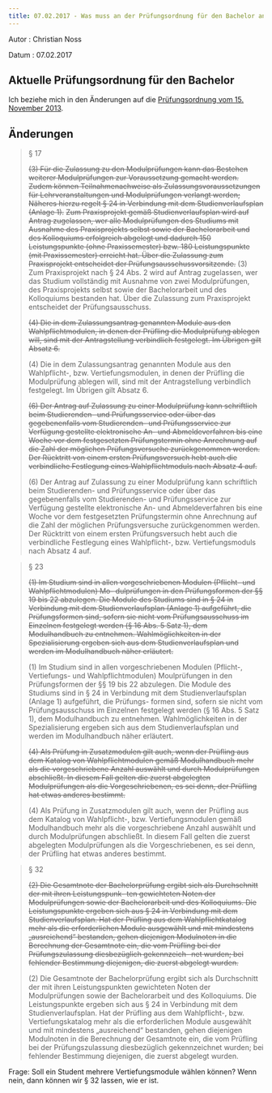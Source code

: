 ```yaml
---
title: 07.02.2017 - Was muss an der Prüfungsordnung für den Bachelor angepasst werden?
---
```


Autor
: Christian Noss

Datum
: 07.02.2017


## Aktuelle Prüfungsordnung für den Bachelor
Ich beziehe mich in den Änderungen auf die [Prüfungsordnung vom 15. November 2013](https://www.th-koeln.de/mam/downloads/deutsch/studium/studiengaenge/f10/ordnungen_plaene/f10_bpo_ifb_tei_mif_wii_15112013.pdf).


## Änderungen


> § 17 
>
> ~~(3) Für die Zulassung zu den Modulprüfungen kann das Bestehen weiterer Modulprüfungen zur Voraussetzung gemacht werden. Zudem können Teilnahmenachweise als Zulassungsvoraussetzungen für Lehrveranstaltungen und Modulprüfungen verlangt werden; Näheres hierzu regelt § 24 in Verbindung mit dem Studienverlaufsplan (Anlage 1).~~
> ~~Zum Praxisprojekt gemäß Studienverlaufsplan wird auf Antrag zugelassen, wer alle Modulprüfungen des Studiums mit Ausnahme des Praxisprojekts selbst sowie der Bachelorarbeit und des Kolloquiums erfolgreich abgelegt und dadurch 150 Leistungspunkte (ohne Praxissemester) bzw. 180 Leistungspunkte (mit Praxissemester) erreicht hat. Über die Zulassung zum Praxisprojekt entscheidet der Prüfungsausschussvorsitzende.~~
> (3) Zum Praxisprojekt nach § 24 Abs. 2 wird auf Antrag zugelassen, wer das Studium vollständig mit Ausnahme von zwei Modulprüfungen, des Praxisprojekts selbst sowie der Bachelorarbeit und des Kolloquiums bestanden hat. Über die Zulassung zum Praxisprojekt entscheidet der Prüfungsausschuss.
>
> ~~(4) Die in dem Zulassungsantrag genannten Module aus den Wahlpflichtmodulen, in denen der Prüfling die Modulprüfung ablegen will, sind mit der Antragstellung verbindlich festgelegt. Im Übrigen gilt Absatz 6.~~
> 
> (4) Die in dem Zulassungsantrag genannten Module aus den Wahlpflicht-, bzw. Vertiefungsmodulen, in denen der Prüfling die Modulprüfung ablegen will, sind mit der Antragstellung verbindlich festgelegt. Im Übrigen gilt Absatz 6.
> 
> ~~(6) Der Antrag auf Zulassung zu einer Modulprüfung kann schriftlich beim Studierenden- und Prüfungsservice oder über das gegebenenfalls vom Studierenden- und Prüfungsservice zur Verfügung gestellte elektronische An- und Abmeldeverfahren bis eine Woche vor dem festgesetzten Prüfungstermin ohne Anrechnung auf die Zahl der möglichen Prüfungsversuche zurückgenommen werden. Der Rücktritt von einem ersten Prüfungsversuch hebt auch die verbindliche Festlegung eines Wahlpflichtmoduls nach Absatz 4 auf.~~
>
> (6) Der Antrag auf Zulassung zu einer Modulprüfung kann schriftlich beim Studierenden- und Prüfungsservice oder über das gegebenenfalls vom Studierenden- und Prüfungsservice zur Verfügung gestellte elektronische An- und Abmeldeverfahren bis eine Woche vor dem festgesetzten Prüfungstermin ohne Anrechnung auf die Zahl der möglichen Prüfungsversuche zurückgenommen werden. Der Rücktritt von einem ersten Prüfungsversuch hebt auch die verbindliche Festlegung eines Wahlpflicht-, bzw. Vertiefungsmoduls nach Absatz 4 auf.

> § 23 
>
> ~~(1) Im Studium sind in allen vorgeschriebenen Modulen (Pflicht- und Wahlpflichtmodulen) Mo- dulprüfungen in den Prüfungsformen der §§ 19 bis 22 abzulegen. Die Module des Studiums sind in § 24 in Verbindung mit dem Studienverlaufsplan (Anlage 1) aufgeführt, die Prüfungsformen sind, sofern sie nicht vom Prüfungsausschuss im Einzelnen festgelegt werden (§ 16 Abs. 5 Satz 1), dem Modulhandbuch zu entnehmen. Wahlmöglichkeiten in der Spezialisierung ergeben sich aus dem Studienverlaufsplan und werden im Modulhandbuch näher erläutert.~~
>
> (1) Im Studium sind in allen vorgeschriebenen Modulen (Pflicht-, Vertiefungs- und Wahlpflichtmodulen) Moulprüfungen in den Prüfungsformen der §§ 19 bis 22 abzulegen. Die Module des Studiums sind in § 24 in Verbindung mit dem Studienverlaufsplan (Anlage 1) aufgeführt, die Prüfungs- formen sind, sofern sie nicht vom Prüfungsausschuss im Einzelnen festgelegt werden (§ 16 Abs. 5 Satz 1), dem Modulhandbuch zu entnehmen. Wahlmöglichkeiten in der Spezialisierung ergeben sich aus dem Studienverlaufsplan und werden im Modulhandbuch näher erläutert.
> 
> ~~(4) Als Prüfung in Zusatzmodulen gilt auch, wenn der Prüfling aus dem Katalog von Wahlpflichtmodulen gemäß Modulhandbuch mehr als die vorgeschriebene Anzahl auswählt und durch Modulprüfungen abschließt. In diesem Fall gelten die zuerst abgelegten Modulprüfungen als die Vorgeschriebenen, es sei denn, der Prüfling hat etwas anderes bestimmt.~~
> 
> (4) Als Prüfung in Zusatzmodulen gilt auch, wenn der Prüfling aus dem Katalog von Wahlpflicht-, bzw. Vertiefungsmodulen gemäß Modulhandbuch mehr als die vorgeschriebene Anzahl auswählt und durch Modulprüfungen abschließt. In diesem Fall gelten die zuerst abgelegten Modulprüfungen als die Vorgeschriebenen, es sei denn, der Prüfling hat etwas anderes bestimmt.


> § 32 
>
> ~~(2) Die Gesamtnote der Bachelorprüfung ergibt sich als Durchschnitt der mit ihren Leistungspunk- ten gewichteten Noten der Modulprüfungen sowie der Bachelorarbeit und des Kolloquiums. Die Leistungspunkte ergeben sich aus § 24 in Verbindung mit dem Studienverlaufsplan. Hat der Prüfling aus dem Wahlpflichtkatalog mehr als die erforderlichen Module ausgewählt und mit mindestens „ausreichend“ bestanden, gehen diejenigen Modulnoten in die Berechnung der Gesamtnote ein, die vom Prüfling bei der Prüfungszulassung diesbezüglich gekennzeich- net wurden; bei fehlender Bestimmung diejenigen, die zuerst abgelegt wurden.~~
>
> (2) Die Gesamtnote der Bachelorprüfung ergibt sich als Durchschnitt der mit ihren Leistungspunkten gewichteten Noten der Modulprüfungen sowie der Bachelorarbeit und des Kolloquiums. Die Leistungspunkte ergeben sich aus § 24 in Verbindung mit dem Studienverlaufsplan. Hat der Prüfling aus dem Wahlpflicht-, bzw. Vertiefungskatalog mehr als die erforderlichen Module ausgewählt und mit mindestens „ausreichend“ bestanden, gehen diejenigen Modulnoten in die Berechnung der Gesamtnote ein, die vom Prüfling bei der Prüfungszulassung diesbezüglich gekennzeichnet wurden; bei fehlender Bestimmung diejenigen, die zuerst abgelegt wurden.

Frage: Soll ein Student mehrere Vertiefungsmodule wählen können? Wenn nein, dann können wir § 32 lassen, wie er ist.
